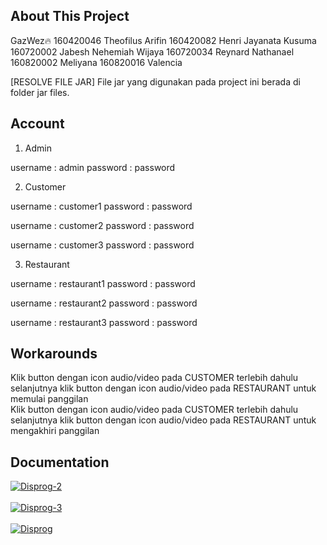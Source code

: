 ## About This Project
GazWez🔥
160420046 Theofilus Arifin
160420082 Henri Jayanata Kusuma
160720002 Jabesh Nehemiah Wijaya
160720034 Reynard Nathanael
160820002 Meliyana
160820016 Valencia

[RESOLVE FILE JAR]
File jar yang digunakan pada project ini berada di folder jar files.

## Account

1. Admin

username : admin
password : password

2. Customer

username : customer1
password : password

username : customer2
password : password

username : customer3
password : password

3. Restaurant

username : restaurant1
password : password

username : restaurant2
password : password

username : restaurant3
password : password

## Workarounds

Klik button dengan icon audio/video pada CUSTOMER terlebih dahulu selanjutnya klik button dengan icon audio/video pada RESTAURANT untuk memulai panggilan
<br>
Klik button dengan icon audio/video pada CUSTOMER terlebih dahulu selanjutnya klik button dengan icon audio/video pada RESTAURANT untuk mengakhiri panggilan

## Documentation
<a href="https://postimages.org/" target="_blank"><img src="https://i.postimg.cc/g2BqVgzG/Disprog-2.png" alt="Disprog-2"/></a><br/><br/>
<a href="https://postimages.org/" target="_blank"><img src="https://i.postimg.cc/hPs0jSNz/Disprog-3.png" alt="Disprog-3"/></a><br/><br/>
<a href="https://postimages.org/" target="_blank"><img src="https://i.postimg.cc/vZmtxJdP/Disprog.png" alt="Disprog"/></a><br/><br/>



